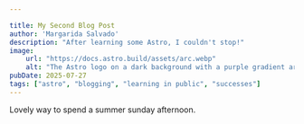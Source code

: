 ```yaml
---

title: My Second Blog Post
author: 'Margarida Salvado'
description: "After learning some Astro, I couldn't stop!"
image:
    url: "https://docs.astro.build/assets/arc.webp"
    alt: "The Astro logo on a dark background with a purple gradient arc."
pubDate: 2025-07-27
tags: ["astro", "blogging", "learning in public", "successes"]
---
```

Lovely way to spend a summer sunday afternoon.